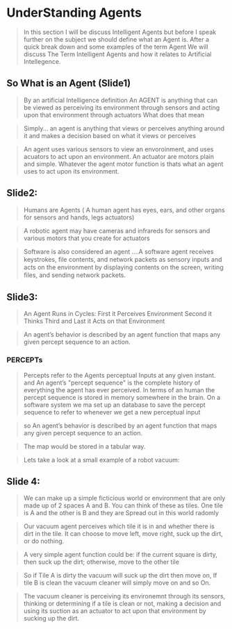 # UnderStanding Agents

> In this section I will be discuss Intelligent Agents but before I speak further on the subject we should define what an Agent is. After a quick break down  and some examples of the term Agent We will discuss The Term Intelligent Agents and how it relates to Artificial Intellegence.


## So What is an Agent (Slide1)

> By an artificial Intelligence definition An AGENT is anything that can be viewed as perceiving its environment through sensors and acting upon that environment through actuators
What does that mean

> Simply... an agent is anything that views or perceives anything around it and makes a decision based on what it views or perceives

> An agent uses various sensors to view an envoroinment, and uses acuators to act upon an environment.
An actuator are motors plain and simple. Whatever the agent motor function is thats what an agent uses to act upon its environment.



## Slide2:

> Humans are Agents ( A human agent has eyes, ears, and other organs for sensors and hands, legs actuators)

> A robotic agent may have cameras and infrareds for sensors and various motors that you create for actuators

> Software is also considered an agent ....A software agent receives keystrokes, ﬁle contents, and network packets as sensory inputs and acts on the environment by displaying contents on the screen, writing ﬁles, and sending network packets. 


## Slide3:
> An Agent Runs in Cycles: 
	First it Perceives Environment 
	Second it Thinks 
	Third and Last it Acts on that Environment

> An agent’s behavior is described by an agent function that maps any given percept sequence to an action.

### PERCEPTs 

> Percepts refer to the Agents perceptual Inputs at any given instant. and An agent’s "percept sequence" is the complete history of everything the agent has ever perceived. In terms of an human the percept sequence is stored in memory somewhere in the brain. On a software system we ma set up an database to save the percept sequence to refer to whenever we get a new perceptual input

> so An agent’s behavior is described by an agent function that maps any given percept sequence to an action. 

> The map would be stored in a tabular way.

> Lets take a look at a small example of a robot vacuum:



## Slide 4:

> We can make up a simple ficticious world or environment that are only made up of 2 spaces A and B. You can think of these as tiles. One tile is A and the other is B and they are Spread out in this world radomly

> Our vacuum agent perceives which tile it is in and whether there is dirt in the tile. It can choose to move left, move right, suck up the dirt, or do nothing.

> A very simple agent function could be: if the current square is dirty, then suck up the dirt; otherwise, move to the other tile

> So if Tile A is dirty the vacuum will suck up the dirt then move on, If tile B is clean the vacuum cleaner will simply move on and so On.

> The vacuum cleaner is perceiving its environemnt through its sensors, thinking or determining if a tile is clean or not, making a decision and using its suction as an actuator to act upon that environment by sucking up the dirt.

